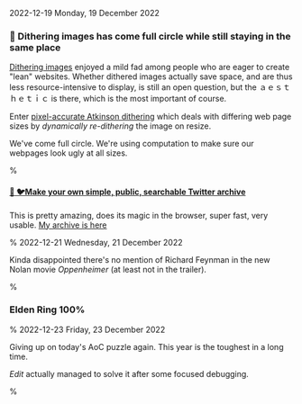 2022-12-19 Monday, 19 December 2022

### 🤬 Dithering images has come full circle while still staying in the same place 

[Dithering images](https://en.wikipedia.org/wiki/Dither) enjoyed a mild fad among people who are eager to create "lean" websites. Whether dithered images actually save space, and are thus less resource-intensive to display, is still an open question, but the ａｅｓｔｈｅｔｉｃ is there, which is the most important of course.

Enter [pixel-accurate Atkinson dithering](https://sheep.horse/2022/12/pixel_accurate_atkinson_dithering_for_images_in_ht.html) which deals with differing web page sizes by *dynamically re-dithering* the image on resize. 

We've come full circle. We're using computation to make sure our webpages look ugly at all sizes.

%

#### [🔗 🐦Make your own simple, public, searchable Twitter archive ](https://tinysubversions.com/twitter-archive/make-your-own/)

This is pretty amazing, does its magic in the browser, super fast, very usable. [My archive is here](https://gerikson.com/twitterarchive/)

%
2022-12-21 Wednesday, 21 December 2022

Kinda disappointed there's no mention of Richard Feynman in the new Nolan movie *Oppenheimer* (at least not in the trailer). 

%

### Elden Ring 100%

%
2022-12-23 Friday, 23 December 2022

Giving up on today's AoC puzzle again. This year is the toughest in a long time. 

*Edit* actually managed to solve it after some focused debugging.

%
